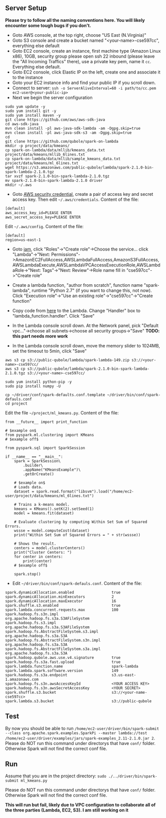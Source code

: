 ## Server Setup

**Please try to follow all the naming conventions here. You will likely encounter some tough bugs if you don't.**

- Goto AWS console, at the top right, choose "US East (N.Virginia)"
- Goto S3 console and create a bucket named "\<your-name\>-cse597cc", everything else default
- Goto EC2 console, create an instance, first machine type (Amazon Linux x86), 10GB, security group please open ssh 22 inbound (please leave the "All Incoming Traffics" there), use a private key pem, name it `cc`. Everything else default.
- Goto EC2 console, click Elastic IP on the left, create one and associate it to the instance
- Goto your EC2 instance info and find your public IP if you scroll down.
- Connect to server: `ssh -o ServerAliveInterval=60 -i path/to/cc.pem ec2-user@<your-public-ip>`
- Next we begin the server configuration

```
sudo yum update -y
sudo yum install git -y
sudo yum install maven -y
git clone https://github.com/aws/aws-sdk-java
cd aws-sdk-java
mvn clean install -pl aws-java-sdk-lambda -am -Dgpg.skip=true
mvn clean install -pl aws-java-sdk-s3 -am -Dgpg.skip=true
cd
git clone https://github.com/qubole/spark-on-lambda
mkdir -p project/data/kmeans/
cp spark-on-lambda/data/mllib/kmeans_data.txt project/data/kmeans/mllib_6lines.txt
cp spark-on-lambda/data/mllib/sample_kmeans_data.txt project/data/kmeans/ml_6lines.txt
wget https://s3.amazonaws.com/public-qubole/lambda/spark-2.1.0-bin-spark-lambda-2.1.0.tgz
tar xvzf spark-2.1.0-bin-spark-lambda-2.1.0.tgz
mv spark-2.1.0-bin-spark-lambda-2.1.0 driver
mkdir ~/.aws
```

- Goto [AWS security credential](https://console.aws.amazon.com/iam/home?#security_credential), create a pair of access key and secret access key. Then edit `~/.aws/credentials`. Content of the file:

```
[default]
aws_access_key_id=PLEASE ENTER
aws_secret_access_key=PLEASE ENTER
```

Edit `~/.aws/config`. Content of the file:

```
[default]
region=us-east-1
```

- Goto [iam](https://console.aws.amazon.com/iam/home#/home), click "Roles"->"Create role"->Choose the service... click "Lambda"->"Next: Permissions"->AmazonEC2FullAccess,AWSLambdaFullAccess,AmazonS3FullAccess,AWSLambdaExecute,AWSLambdaVPCAccessExecutionRole,AWSLambdaRole->"Next: Tags"->"Next: Review"->Role name fill in "cse597cc"->"Create role"

- Create a lambda function, "author from scratch", function name "spark-lambda", runtime "Python 2.7" (if you want to change this, not now). Click "Execution role"->"Use an existing role"->"cse597cc"->"Create function"

- Copy code from [here](https://github.com/qubole/spark-on-lambda/blob/lambda-2.1.0/bin/lambda/spark-lambda-os.py) to the Lambda. Change "Handler" box to "lambda_function.handler". Click "Save"
- In the Lambda console scroll down. At the Network panel, pick "Default vpc..."->choose all subnets->choose all security groups->"Save" **TODO: this part needs more work**
- In the Lambda console scroll down, move the memory slider to 1024MB, set the timeout to 5min, click "Save"

```
aws s3 cp s3://public-qubole/lambda/spark-lambda-149.zip s3://<your-name>-cse597cc/
aws s3 cp s3://public-qubole/lambda/spark-2.1.0-bin-spark-lambda-2.1.0.tgz s3://<your-name>-cse597cc/

sudo yum install python-pip -y
sudo pip install numpy -U

cp ~/driver/conf/spark-defaults.conf.template ~/driver/bin/conf/spark-defauls.conf
cd project
```

Edit the file `~/project/ml_kmeans.py`. Content of the file:

```
from __future__ import print_function

# $example on$
from pyspark.ml.clustering import KMeans
# $example off$

from pyspark.sql import SparkSession

if __name__ == "__main__":
    spark = SparkSession\
        .builder\
        .appName("KMeansExample")\
        .getOrCreate()

    # $example on$
    # Loads data.
    dataset = spark.read.format("libsvm").load("/home/ec2-user/project/data/kmeans/ml_6lines.txt")

    # Trains a k-means model.
    kmeans = KMeans().setK(2).setSeed(1)
    model = kmeans.fit(dataset)

    # Evaluate clustering by computing Within Set Sum of Squared Errors.
    wssse = model.computeCost(dataset)
    print("Within Set Sum of Squared Errors = " + str(wssse))

    # Shows the result.
    centers = model.clusterCenters()
    print("Cluster Centers: ")
    for center in centers:
        print(center)
    # $example off$

    spark.stop()
```

- Edit `~/driver/bin/conf/spark-defauls.conf`. Content of the file:
```
spark.dynamicAllocation.enabled                 true
spark.dynamicAllocation.minExecutors            2
spark.dynamicAllocation.maxExecutor             16
spark.shuffle.s3.enabled                        true
spark.lambda.concurrent.requests.max            100
spark.hadoop.fs.s3n.impl                        org.apache.hadoop.fs.s3a.S3AFileSystem
spark.hadoop.fs.s3.impl                         org.apache.hadoop.fs.s3a.S3AFileSystem
spark.hadoop.fs.AbstractFileSystem.s3.impl      org.apache.hadoop.fs.s3a.S3A
spark.hadoop.fs.AbstractFileSystem.s3n.impl     org.apache.hadoop.fs.s3a.S3A
spark.hadoop.fs.AbstractFileSystem.s3a.impl     org.apache.hadoop.fs.s3a.S3A
spark.hadoop.qubole.aws.use.v4.signature        true
spark.hadoop.fs.s3a.fast.upload                 true
spark.lambda.function.name                      spark-lambda
spark.lambda.spark.software.version             149
spark.hadoop.fs.s3a.endpoint                    s3.us-east-1.amazonaws.com
spark.hadoop.fs.s3n.awsAccessKeyId              <YOUR ACCESS KEY>
spark.hadoop.fs.s3n.awsSecretAccessKey          <YOUR SECRET>
spark.shuffle.s3.bucket                         s3://<your-name-cse597cc>
spark.lambda.s3.bucket                          s3://public-qubole
```

## Test

By now you should be able to run `/home/ec2-user/driver/bin/spark-submit --class org.apache.spark.examples.SparkPi --master lambda://test /home/ec2-user/driver/examples/jars/spark-examples_2.11-2.1.0.jar 2`. Please do NOT run this command under directorys that have `conf/` folder. Otherwise Spark will not find the correct conf file.


## Run

Assume that you are in the project directory: `sudo ./../driver/bin/spark-submit ml_kmeans.py`

Please do NOT run this command under directorys that have `conf/` folder. Otherwise Spark will not find the correct conf file.

**This will run but fail, likely due to VPC configuration to collaborate all of the three parties (Lambda, EC2, S3). I am still working on it**

